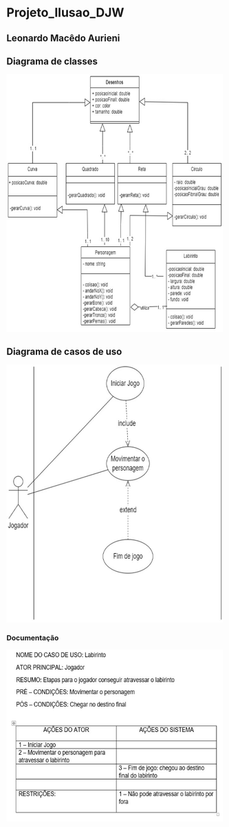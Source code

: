 # Projeto_Ilusao_DJW
## Leonardo Macêdo Aurieni<br>
## Diagrama de classes
<img src = "img/classe.jpg" width = "800px" height = "600px">
<h2>Diagrama de casos de uso</h2>
<img src = "img/uso.jpg" width = "600px" height = "600px">
<H3>Documentação</H3>
<img src = "img/documentacao.jpg" width = "600px" height = "400px">
